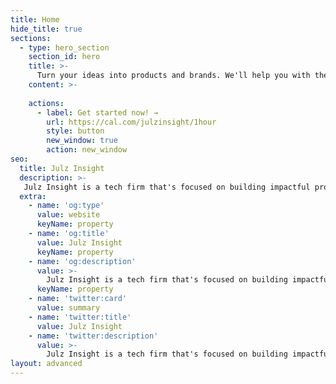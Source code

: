 ```yaml
---
title: Home
hide_title: true
sections:
  - type: hero_section
    section_id: hero
    title: >-
      Turn your ideas into products and brands. We'll help you with their actualization.
    content: >- 
      
    actions:
      - label: Get started now! →
        url: https://cal.com/julzinsight/1hour
        style: button
        new_window: true
        action: new_window
seo:
  title: Julz Insight
  description: >-
   Julz Insight is a tech firm that's focused on building impactful products, brands, and cutting-edge solutions.
  extra:
    - name: 'og:type'
      value: website
      keyName: property
    - name: 'og:title'
      value: Julz Insight
      keyName: property
    - name: 'og:description'
      value: >-
        Julz Insight is a tech firm that's focused on building impactful products, brands, and cutting-edge solutions.
      keyName: property
    - name: 'twitter:card'
      value: summary
    - name: 'twitter:title'
      value: Julz Insight
    - name: 'twitter:description'
      value: >-
        Julz Insight is a tech firm that's focused on building impactful products, brands, and cutting-edge solutions.
layout: advanced
---
```

